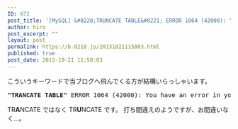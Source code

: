 ```yaml
---
ID: 672
post_title: '[MySQL] &#8220;TRUNCATE TABLE&#8221; ERROR 1064 (42000): You have an error in your SQL syntax;'
author: hiro
post_excerpt: ""
layout: post
permalink: https://b.0218.jp/20131021115803.html
published: true
post_date: 2013-10-21 11:58:03
---
```

こういうキーワードで当ブログへ飛んでくる方が結構いらっしゃいます。
<pre><strong>"TRANCATE TABLE"</strong> ERROR 1064 (42000): You have an error in your SQL syntax;</pre>

<!--more-->

TR<b>A</b>NCATE ではなく TR<b>U</b>NCATE です。
打ち間違えのようですが、お間違いなく…。